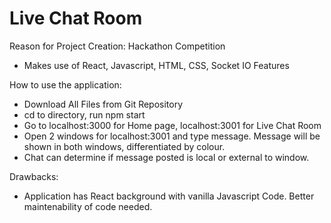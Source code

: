 # Live Chat Room
Reason for Project Creation: Hackathon Competition
- Makes use of React, Javascript, HTML, CSS, Socket IO Features

How to use the application:
- Download All Files from Git Repository
- cd to directory, run npm start
- Go to localhost:3000 for Home page, localhost:3001 for Live Chat Room
- Open 2 windows for localhost:3001 and type message. Message will be shown in both windows, differentiated by colour.
- Chat can determine if message posted is local or external to window.


Drawbacks:
- Application has React background with vanilla Javascript Code. Better maintenability of code needed.



